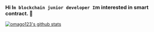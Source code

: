 ### Hi I`m blockchain junior developer I`m interested in smart contract. 👋

[![omago123's github stats](https://github-readme-stats.vercel.app/api?username=omago123)](https://github.com/anuraghazra/github-readme-stats)

<!--
**omago123/omago123** is a ✨ _special_ ✨ repository because its `README.md` (this file) appears on your GitHub profile.

Here are some ideas to get you started:

- 🔭 I’m currently working on ...
- 🌱 I’m currently learning ...
- 👯 I’m looking to collaborate on ...
- 🤔 I’m looking for help with ...
- 💬 Ask me about ...
- 📫 How to reach me: ...
- 😄 Pronouns: ...
- ⚡ Fun fact: ...
-->
